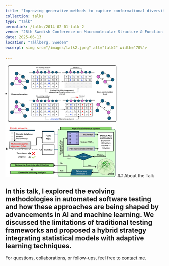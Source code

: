 ```yaml
---
title: "Improving generative methods to capture conformational diversity in protein ensembles"
collection: talks
type: "Talk"
permalink: /talks/2014-02-01-talk-2
venue: "28th Swedish Conference on Macromolecular Structure & Function (SWEPROT 2025)"
date: 2025-06-13
location: "Tällberg, Sweden"
excerpt: <img src="/images/talk2.jpeg" alt="talk2" width="70%">

---
```


<img src="/images/talk2_1.jpeg" alt="TransDTI Workflow Diagram" width="70%">
## About the Talk

In this talk, I explored the evolving methodologies in **automated software testing** and how these approaches are being shaped by advancements in AI and machine learning. We discussed the limitations of traditional testing frameworks and proposed a hybrid strategy integrating statistical models with adaptive learning techniques.
---

For questions, collaborations, or follow-ups, feel free to [contact me](mailto:youremail@example.com).
